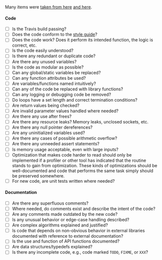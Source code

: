 Many items were [taken from here][code-review-checklist] [and here][code-review-secrets].

#### Code

- [ ] Is the Travis build passing?
- [ ] Does the code conform to the [style guide][style-guide]?
- [ ] Does the code work? Does it perform its intended function, the logic is
  correct, etc.
- [ ] Is the code easily understood?
- [ ] Is there any redundant or duplicate code?
- [ ] Are there any unused variables?
- [ ] Is the code as modular as possible?
- [ ] Can any global/static variables be replaced?
- [ ] Can any function attributes be used?
- [ ] Are variables/functions named intuitively?
- [ ] Can any of the code be replaced with library functions?
- [ ] Can any logging or debugging code be removed?
- [ ] Do loops have a set length and correct termination conditions?
- [ ] Are return values being checked?
- [ ] Are invalid parameter values handled where needed?
- [ ] Are there any use after frees?
- [ ] Are there any resource leaks? Memory leaks, unclosed sockets, etc.
- [ ] Are there any null pointer dereferences?
- [ ] Are any uninitialized variables used?
- [ ] Are there any cases of possible arithmetic overflow?
- [ ] Are there any unneeded assert statements?
- [ ] Is memory usage acceptable, even with large inputs?
- [ ] Optimization that makes code harder to read should only be implemented if a
  profiler or other tool has indicated that the routine stands to gain from
  optimization. These kinds of optimizations should be well-documented and
  code that performs the same task simply should be preserved somewhere.
- [ ] For new code, are unit tests written where needed?

#### Documentation

- [ ] Are there any superfluous comments?
- [ ] Where needed, do comments exist and describe the intent of the code?
- [ ] Are any comments made outdated by the new code?
- [ ] Is any unusual behavior or edge-case handling described?
- [ ] Are complex algorithms explained and justified?
- [ ] Is code that depends on non-obvious behavior in external libraries
  documented with reference to external documentation?
- [ ] Is the use and function of API functions documented?
- [ ] Are data structures/typedefs explained?
- [ ] Is there any incomplete code, e.g., code marked `TODO`, `FIXME`, or `XXX`?

[code-review-checklist]: http://blog.fogcreek.com/increase-defect-detection-with-our-code-review-checklist-example/
[code-review-secrets]: http://smartbear.com/SmartBear/media/pdfs/best-kept-secrets-of-peer-code-review.pdf
[style-guide]: http://neovim.io/develop/style-guide.xml
